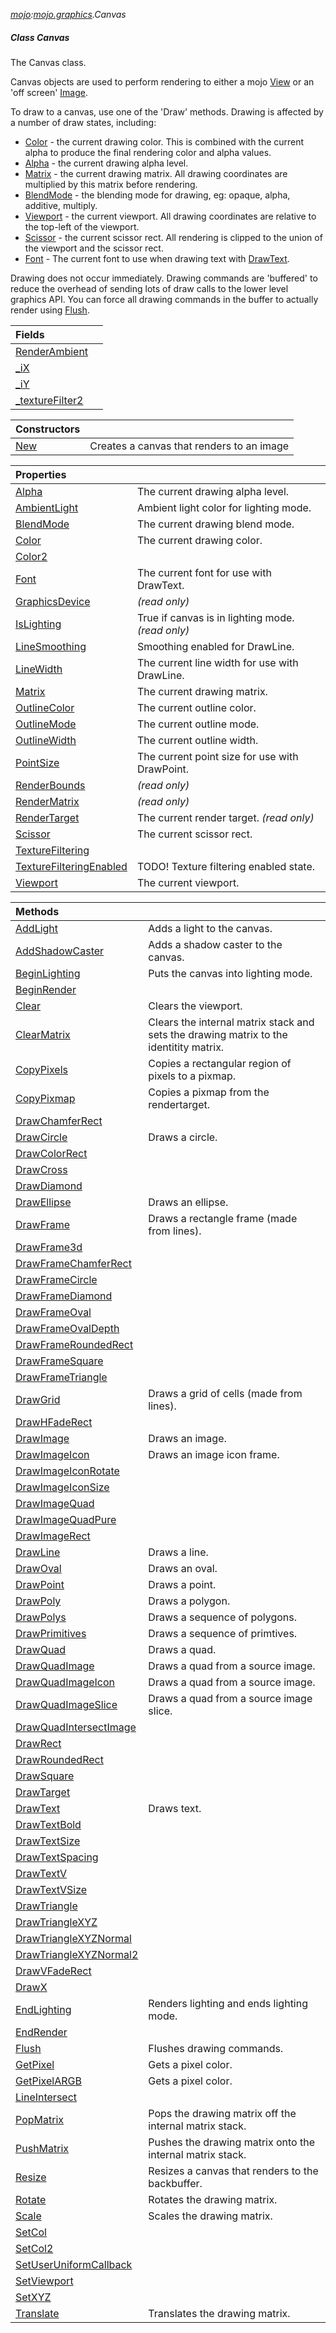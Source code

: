 _[mojo](../../modules/mojo/mojo-module.md):[mojo.graphics](../../modules/mojo/mojo-graphics.md).Canvas_
##### Class Canvas
The Canvas class.

Canvas objects are used to perform rendering to either a mojo [View](mojo-graphics-view.md) or an 'off screen' [Image](mojo-graphics-image.md).

To draw to a canvas, use one of the 'Draw' methods. Drawing is affected by a number of draw states, including:

* [Color](mojo-graphics-color.md) - the current drawing color. This is combined with the current alpha to produce the final rendering color and alpha values.
* [Alpha](mojo-graphics-alpha.md) - the current drawing alpha level.
* [Matrix](mojo-graphics-matrix.md) - the current drawing matrix. All drawing coordinates are multiplied by this matrix before rendering.
* [BlendMode](mojo-graphics-blendmode.md) - the blending mode for drawing, eg: opaque, alpha, additive, multiply.
* [Viewport](mojo-graphics-viewport.md) - the current viewport. All drawing coordinates are relative to the top-left of the viewport.
* [Scissor](mojo-graphics-scissor.md) - the current scissor rect. All rendering is clipped to the union of the viewport and the scissor rect.
* [Font](mojo-graphics-font.md) - The current font to use when drawing text with [DrawText](mojo-graphics-drawtext.md).

Drawing does not occur immediately. Drawing commands are 'buffered' to reduce the overhead of sending lots of draw calls to the lower level graphics API. You can force all drawing commands in the buffer to actually render using [Flush](mojo-graphics-flush.md).

| Fields | |
|:---|:---|
| [RenderAmbient](mojo-graphics-canvas-renderambient.md) |  |
| [\_iX](mojo-graphics-canvas-_ix.md) |  |
| [\_iY](mojo-graphics-canvas-_iy.md) |  |
| [\_textureFilter2](mojo-graphics-canvas-_texturefilter2.md) |  |

| Constructors | |
|:---|:---|
| [New](mojo-graphics-canvas-new.md) | Creates a canvas that renders to an image |

| Properties | |
|:---|:---|
| [Alpha](mojo-graphics-canvas-alpha.md) | The current drawing alpha level. |
| [AmbientLight](mojo-graphics-canvas-ambientlight.md) | Ambient light color for lighting mode. |
| [BlendMode](mojo-graphics-canvas-blendmode.md) | The current drawing blend mode. |
| [Color](mojo-graphics-canvas-color.md) | The current drawing color. |
| [Color2](mojo-graphics-canvas-color2.md) |  |
| [Font](mojo-graphics-canvas-font.md) | The current font for use with DrawText. |
| [GraphicsDevice](mojo-graphics-canvas-graphicsdevice.md) |  _(read only)_ |
| [IsLighting](mojo-graphics-canvas-islighting.md) | True if canvas is in lighting mode. _(read only)_ |
| [LineSmoothing](mojo-graphics-canvas-linesmoothing.md) | Smoothing enabled for DrawLine. |
| [LineWidth](mojo-graphics-canvas-linewidth.md) | The current line width for use with DrawLine. |
| [Matrix](mojo-graphics-canvas-matrix.md) | The current drawing matrix. |
| [OutlineColor](mojo-graphics-canvas-outlinecolor.md) | The current outline color. |
| [OutlineMode](mojo-graphics-canvas-outlinemode.md) | The current outline mode. |
| [OutlineWidth](mojo-graphics-canvas-outlinewidth.md) | The current outline width. |
| [PointSize](mojo-graphics-canvas-pointsize.md) | The current point size for use with DrawPoint. |
| [RenderBounds](mojo-graphics-canvas-renderbounds.md) |  _(read only)_ |
| [RenderMatrix](mojo-graphics-canvas-rendermatrix.md) |  _(read only)_ |
| [RenderTarget](mojo-graphics-canvas-rendertarget.md) | The current render target. _(read only)_ |
| [Scissor](mojo-graphics-canvas-scissor.md) | The current scissor rect. |
| [TextureFiltering](mojo-graphics-canvas-texturefiltering.md) |  |
| [TextureFilteringEnabled](mojo-graphics-canvas-texturefilteringenabled.md) | TODO! Texture filtering enabled state. |
| [Viewport](mojo-graphics-canvas-viewport.md) | The current viewport. |

| Methods | |
|:---|:---|
| [AddLight](mojo-graphics-canvas-addlight.md) | Adds a light to the canvas. |
| [AddShadowCaster](mojo-graphics-canvas-addshadowcaster.md) | Adds a shadow caster to the canvas. |
| [BeginLighting](mojo-graphics-canvas-beginlighting.md) | Puts the canvas into lighting mode. |
| [BeginRender](mojo-graphics-canvas-beginrender.md) |  |
| [Clear](mojo-graphics-canvas-clear.md) | Clears the viewport. |
| [ClearMatrix](mojo-graphics-canvas-clearmatrix.md) | Clears the internal matrix stack and sets the drawing matrix to the identitity matrix. |
| [CopyPixels](mojo-graphics-canvas-copypixels.md) | Copies a rectangular region of pixels to a pixmap. |
| [CopyPixmap](mojo-graphics-canvas-copypixmap.md) | Copies a pixmap from the rendertarget. |
| [DrawChamferRect](mojo-graphics-canvas-drawchamferrect.md) |  |
| [DrawCircle](mojo-graphics-canvas-drawcircle.md) | Draws a circle. |
| [DrawColorRect](mojo-graphics-canvas-drawcolorrect.md) |  |
| [DrawCross](mojo-graphics-canvas-drawcross.md) |  |
| [DrawDiamond](mojo-graphics-canvas-drawdiamond.md) |  |
| [DrawEllipse](mojo-graphics-canvas-drawellipse.md) | Draws an ellipse. |
| [DrawFrame](mojo-graphics-canvas-drawframe.md) | Draws a rectangle frame (made from lines). |
| [DrawFrame3d](mojo-graphics-canvas-drawframe3d.md) |  |
| [DrawFrameChamferRect](mojo-graphics-canvas-drawframechamferrect.md) |  |
| [DrawFrameCircle](mojo-graphics-canvas-drawframecircle.md) |  |
| [DrawFrameDiamond](mojo-graphics-canvas-drawframediamond.md) |  |
| [DrawFrameOval](mojo-graphics-canvas-drawframeoval.md) |  |
| [DrawFrameOvalDepth](mojo-graphics-canvas-drawframeovaldepth.md) |  |
| [DrawFrameRoundedRect](mojo-graphics-canvas-drawframeroundedrect.md) |  |
| [DrawFrameSquare](mojo-graphics-canvas-drawframesquare.md) |  |
| [DrawFrameTriangle](mojo-graphics-canvas-drawframetriangle.md) |  |
| [DrawGrid](mojo-graphics-canvas-drawgrid.md) | Draws a grid of cells (made from lines). |
| [DrawHFadeRect](mojo-graphics-canvas-drawhfaderect.md) |  |
| [DrawImage](mojo-graphics-canvas-drawimage.md) | Draws an image. |
| [DrawImageIcon](mojo-graphics-canvas-drawimageicon.md) | Draws an image icon frame. |
| [DrawImageIconRotate](mojo-graphics-canvas-drawimageiconrotate.md) |  |
| [DrawImageIconSize](mojo-graphics-canvas-drawimageiconsize.md) |  |
| [DrawImageQuad](mojo-graphics-canvas-drawimagequad.md) |  |
| [DrawImageQuadPure](mojo-graphics-canvas-drawimagequadpure.md) |  |
| [DrawImageRect](mojo-graphics-canvas-drawimagerect.md) |  |
| [DrawLine](mojo-graphics-canvas-drawline.md) | Draws a line. |
| [DrawOval](mojo-graphics-canvas-drawoval.md) | Draws an oval. |
| [DrawPoint](mojo-graphics-canvas-drawpoint.md) | Draws a point. |
| [DrawPoly](mojo-graphics-canvas-drawpoly.md) | Draws a polygon. |
| [DrawPolys](mojo-graphics-canvas-drawpolys.md) | Draws a sequence of polygons. |
| [DrawPrimitives](mojo-graphics-canvas-drawprimitives.md) | Draws a sequence of primtives. |
| [DrawQuad](mojo-graphics-canvas-drawquad.md) | Draws a quad. |
| [DrawQuadImage](mojo-graphics-canvas-drawquadimage.md) | Draws a quad from a source image. |
| [DrawQuadImageIcon](mojo-graphics-canvas-drawquadimageicon.md) | Draws a quad from a source image. |
| [DrawQuadImageSlice](mojo-graphics-canvas-drawquadimageslice.md) | Draws a quad from a source image slice. |
| [DrawQuadIntersectImage](mojo-graphics-canvas-drawquadintersectimage.md) |  |
| [DrawRect](mojo-graphics-canvas-drawrect.md) |  |
| [DrawRoundedRect](mojo-graphics-canvas-drawroundedrect.md) |  |
| [DrawSquare](mojo-graphics-canvas-drawsquare.md) |  |
| [DrawTarget](mojo-graphics-canvas-drawtarget.md) |  |
| [DrawText](mojo-graphics-canvas-drawtext.md) | Draws text. |
| [DrawTextBold](mojo-graphics-canvas-drawtextbold.md) |  |
| [DrawTextSize](mojo-graphics-canvas-drawtextsize.md) |  |
| [DrawTextSpacing](mojo-graphics-canvas-drawtextspacing.md) |  |
| [DrawTextV](mojo-graphics-canvas-drawtextv.md) |  |
| [DrawTextVSize](mojo-graphics-canvas-drawtextvsize.md) |  |
| [DrawTriangle](mojo-graphics-canvas-drawtriangle.md) |  |
| [DrawTriangleXYZ](mojo-graphics-canvas-drawtrianglexyz.md) |  |
| [DrawTriangleXYZNormal](mojo-graphics-canvas-drawtrianglexyznormal.md) |  |
| [DrawTriangleXYZNormal2](mojo-graphics-canvas-drawtrianglexyznormal2.md) |  |
| [DrawVFadeRect](mojo-graphics-canvas-drawvfaderect.md) |  |
| [DrawX](mojo-graphics-canvas-drawx.md) |  |
| [EndLighting](mojo-graphics-canvas-endlighting.md) | Renders lighting and ends lighting mode. |
| [EndRender](mojo-graphics-canvas-endrender.md) |  |
| [Flush](mojo-graphics-canvas-flush.md) | Flushes drawing commands. |
| [GetPixel](mojo-graphics-canvas-getpixel.md) | Gets a pixel color. |
| [GetPixelARGB](mojo-graphics-canvas-getpixelargb.md) | Gets a pixel color. |
| [LineIntersect](mojo-graphics-canvas-lineintersect.md) |  |
| [PopMatrix](mojo-graphics-canvas-popmatrix.md) | Pops the drawing matrix off the internal matrix stack. |
| [PushMatrix](mojo-graphics-canvas-pushmatrix.md) | Pushes the drawing matrix onto the internal matrix stack. |
| [Resize](mojo-graphics-canvas-resize.md) |  Resizes a canvas that renders to the backbuffer. |
| [Rotate](mojo-graphics-canvas-rotate.md) | Rotates the drawing matrix. |
| [Scale](mojo-graphics-canvas-scale.md) | Scales the drawing matrix. |
| [SetCol](mojo-graphics-canvas-setcol.md) |  |
| [SetCol2](mojo-graphics-canvas-setcol2.md) |  |
| [SetUserUniformCallback](mojo-graphics-canvas-setuseruniformcallback.md) |  |
| [SetViewport](mojo-graphics-canvas-setviewport.md) |  |
| [SetXYZ](mojo-graphics-canvas-setxyz.md) |  |
| [Translate](mojo-graphics-canvas-translate.md) | Translates the drawing matrix. |
